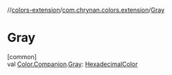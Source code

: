 //[colors-extension](../../index.md)/[com.chrynan.colors.extension](index.md)/[Gray](-gray.md)

# Gray

[common]\
val [Color.Companion](../../../colors-core/colors-core/com.chrynan.colors/-color/-companion/index.md).[Gray](-gray.md): [HexadecimalColor](../../../colors-core/colors-core/com.chrynan.colors/-hexadecimal-color/index.md)
